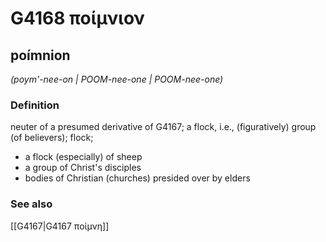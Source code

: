 # G4168 ποίμνιον

## poímnion

_(poym'-nee-on | POOM-nee-one | POOM-nee-one)_

### Definition

neuter of a presumed derivative of G4167; a flock, i.e., (figuratively) group (of believers); flock; 

- a flock (especially) of sheep
- a group of Christ's disciples
- bodies of Christian (churches) presided over by elders

### See also

[[G4167|G4167 ποίμνη]]

